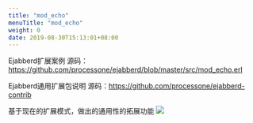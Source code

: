 ```yaml
---
title: "mod_echo"
menuTitle: "mod_echo"
weight: 0
date: 2019-08-30T15:13:01+08:00
---
```

Ejabberd扩展案例
源码：<https://github.com/processone/ejabberd/blob/master/src/mod_echo.erl>

Ejabberd通用扩展包说明
源码：<https://github.com/processone/ejabberd-contrib>

基于现在的扩展模式，做出的通用性的拓展功能
![](images/screenshot_1527428932783.png)

